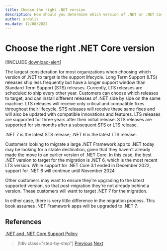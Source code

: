 ```yaml
---
title: Choose the right .NET version
description: How should you determine which version of .NET or .NET Core to target?
author: ardalis
ms.date: 12/08/2022
---
```


# Choose the right .NET Core version

[!INCLUDE [download-alert](includes/download-alert.md)]

The largest consideration for most organizations when choosing which version of .NET to target is the support lifecycle. Long Term Support (LTS) releases ship less frequently but have a longer support window than Standard Term Support (STS) releases. Currently, LTS releases are scheduled to ship every other year. Customers can choose which releases to target, and can install different releases of .NET side by side on the same machine. LTS releases will receive only critical and compatible fixes throughout their lifecycle. STS releases will receive these same fixes and will also be updated with compatible innovations and features. LTS releases are supported for three years after their initial release. STS releases are supported for six months after a subsequent STS or LTS release.

.NET 7 is the latest STS release; .NET 6 is the latest LTS release.

Customers looking to migrate a large .NET Framework app to .NET today may be looking for a stable destination, given that they haven't already made the move to an earlier version of .NET Core. In this case, the best .NET version to target for the migration is .NET 6, which is the most recent LTS version. While support for .NET Core 3.1 ended in December 2022, support for .NET 6 will continue until November 2024.

Other customers may want to ensure they're upgrading to the latest supported version, so that post-migration they're not already behind a version. These customers will want to target .NET 7 for the migration.

In either case, there is very little difference in the migration process. This book assumes .NET Framework apps will be upgraded to .NET 7.

## References

[.NET and .NET Core Support Policy](https://dotnet.microsoft.com/platform/support/policy/dotnet-core)

>[!div class="step-by-step"]
>[Previous](migrate-aspnet-core-2-1.md)
>[Next](incremental-migration-strategies.md)

